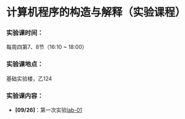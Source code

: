 # 计算机程序的构造与解释（实验课程）

### 实验课时间：

每周四第7、8节（16:10 ~ 18:00）

### 实验课地点：

基础实验楼，乙124 

### 实验课内容：

- **[09/26]**：第一次实验[lab-01]() 



